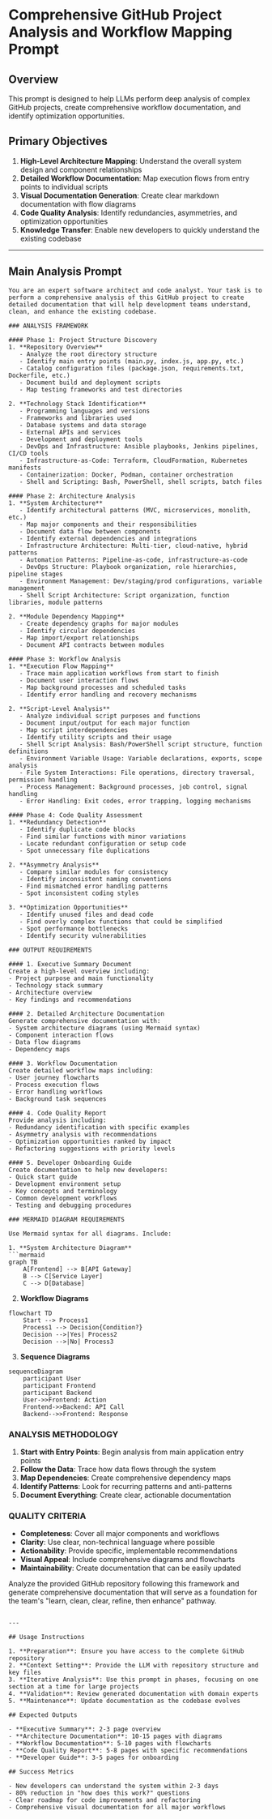 # Comprehensive GitHub Project Analysis and Workflow Mapping Prompt

## Overview
This prompt is designed to help LLMs perform deep analysis of complex GitHub projects, create comprehensive workflow documentation, and identify optimization opportunities.

## Primary Objectives
1. **High-Level Architecture Mapping**: Understand the overall system design and component relationships
2. **Detailed Workflow Documentation**: Map execution flows from entry points to individual scripts
3. **Visual Documentation Generation**: Create clear markdown documentation with flow diagrams
4. **Code Quality Analysis**: Identify redundancies, asymmetries, and optimization opportunities
5. **Knowledge Transfer**: Enable new developers to quickly understand the existing codebase

---

## Main Analysis Prompt

```
You are an expert software architect and code analyst. Your task is to perform a comprehensive analysis of this GitHub project to create detailed documentation that will help development teams understand, clean, and enhance the existing codebase.

### ANALYSIS FRAMEWORK

#### Phase 1: Project Structure Discovery
1. **Repository Overview**
   - Analyze the root directory structure
   - Identify main entry points (main.py, index.js, app.py, etc.)
   - Catalog configuration files (package.json, requirements.txt, Dockerfile, etc.)
   - Document build and deployment scripts
   - Map testing frameworks and test directories

2. **Technology Stack Identification**
   - Programming languages and versions
   - Frameworks and libraries used
   - Database systems and data storage
   - External APIs and services
   - Development and deployment tools
   - DevOps and Infrastructure: Ansible playbooks, Jenkins pipelines, CI/CD tools
   - Infrastructure-as-Code: Terraform, CloudFormation, Kubernetes manifests
   - Containerization: Docker, Podman, container orchestration
   - Shell and Scripting: Bash, PowerShell, shell scripts, batch files

#### Phase 2: Architecture Analysis
1. **System Architecture**
   - Identify architectural patterns (MVC, microservices, monolith, etc.)
   - Map major components and their responsibilities
   - Document data flow between components
   - Identify external dependencies and integrations
   - Infrastructure Architecture: Multi-tier, cloud-native, hybrid patterns
   - Automation Patterns: Pipeline-as-code, infrastructure-as-code
   - DevOps Structure: Playbook organization, role hierarchies, pipeline stages
   - Environment Management: Dev/staging/prod configurations, variable management
   - Shell Script Architecture: Script organization, function libraries, module patterns

2. **Module Dependency Mapping**
   - Create dependency graphs for major modules
   - Identify circular dependencies
   - Map import/export relationships
   - Document API contracts between modules

#### Phase 3: Workflow Analysis
1. **Execution Flow Mapping**
   - Trace main application workflows from start to finish
   - Document user interaction flows
   - Map background processes and scheduled tasks
   - Identify error handling and recovery mechanisms

2. **Script-Level Analysis**
   - Analyze individual script purposes and functions
   - Document input/output for each major function
   - Map script interdependencies
   - Identify utility scripts and their usage
   - Shell Script Analysis: Bash/PowerShell script structure, function definitions
   - Environment Variable Usage: Variable declarations, exports, scope analysis
   - File System Interactions: File operations, directory traversal, permission handling
   - Process Management: Background processes, job control, signal handling
   - Error Handling: Exit codes, error trapping, logging mechanisms

#### Phase 4: Code Quality Assessment
1. **Redundancy Detection**
   - Identify duplicate code blocks
   - Find similar functions with minor variations
   - Locate redundant configuration or setup code
   - Spot unnecessary file duplications

2. **Asymmetry Analysis**
   - Compare similar modules for consistency
   - Identify inconsistent naming conventions
   - Find mismatched error handling patterns
   - Spot inconsistent coding styles

3. **Optimization Opportunities**
   - Identify unused files and dead code
   - Find overly complex functions that could be simplified
   - Spot performance bottlenecks
   - Identify security vulnerabilities

### OUTPUT REQUIREMENTS

#### 1. Executive Summary Document
Create a high-level overview including:
- Project purpose and main functionality
- Technology stack summary
- Architecture overview
- Key findings and recommendations

#### 2. Detailed Architecture Documentation
Generate comprehensive documentation with:
- System architecture diagrams (using Mermaid syntax)
- Component interaction flows
- Data flow diagrams
- Dependency maps

#### 3. Workflow Documentation
Create detailed workflow maps including:
- User journey flowcharts
- Process execution flows
- Error handling workflows
- Background task sequences

#### 4. Code Quality Report
Provide analysis including:
- Redundancy identification with specific examples
- Asymmetry analysis with recommendations
- Optimization opportunities ranked by impact
- Refactoring suggestions with priority levels

#### 5. Developer Onboarding Guide
Create documentation to help new developers:
- Quick start guide
- Development environment setup
- Key concepts and terminology
- Common development workflows
- Testing and debugging procedures

### MERMAID DIAGRAM REQUIREMENTS

Use Mermaid syntax for all diagrams. Include:

1. **System Architecture Diagram**
```mermaid
graph TB
    A[Frontend] --> B[API Gateway]
    B --> C[Service Layer]
    C --> D[Database]
```

2. **Workflow Diagrams**
```mermaid
flowchart TD
    Start --> Process1
    Process1 --> Decision{Condition?}
    Decision -->|Yes| Process2
    Decision -->|No| Process3
```

3. **Sequence Diagrams**
```mermaid
sequenceDiagram
    participant User
    participant Frontend
    participant Backend
    User->>Frontend: Action
    Frontend->>Backend: API Call
    Backend-->>Frontend: Response
```

### ANALYSIS METHODOLOGY

1. **Start with Entry Points**: Begin analysis from main application entry points
2. **Follow the Data**: Trace how data flows through the system
3. **Map Dependencies**: Create comprehensive dependency maps
4. **Identify Patterns**: Look for recurring patterns and anti-patterns
5. **Document Everything**: Create clear, actionable documentation

### QUALITY CRITERIA

- **Completeness**: Cover all major components and workflows
- **Clarity**: Use clear, non-technical language where possible
- **Actionability**: Provide specific, implementable recommendations
- **Visual Appeal**: Include comprehensive diagrams and flowcharts
- **Maintainability**: Create documentation that can be easily updated

Analyze the provided GitHub repository following this framework and generate comprehensive documentation that will serve as a foundation for the team's "learn, clean, clear, refine, then enhance" pathway.
```

---

## Usage Instructions

1. **Preparation**: Ensure you have access to the complete GitHub repository
2. **Context Setting**: Provide the LLM with repository structure and key files
3. **Iterative Analysis**: Use this prompt in phases, focusing on one section at a time for large projects
4. **Validation**: Review generated documentation with domain experts
5. **Maintenance**: Update documentation as the codebase evolves

## Expected Outputs

- **Executive Summary**: 2-3 page overview
- **Architecture Documentation**: 10-15 pages with diagrams
- **Workflow Documentation**: 5-10 pages with flowcharts
- **Code Quality Report**: 5-8 pages with specific recommendations
- **Developer Guide**: 3-5 pages for onboarding

## Success Metrics

- New developers can understand the system within 2-3 days
- 80% reduction in "how does this work?" questions
- Clear roadmap for code improvements and refactoring
- Comprehensive visual documentation for all major workflows
